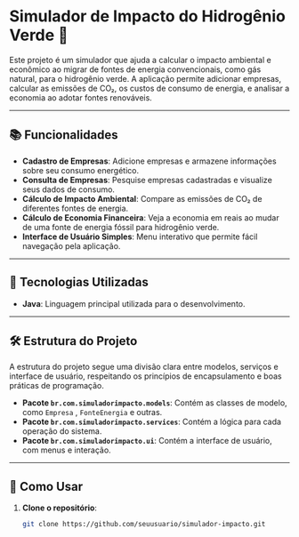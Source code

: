 # Simulador de Impacto do Hidrogênio Verde 🌱

Este projeto é um simulador que ajuda a calcular o impacto ambiental e econômico ao migrar de fontes de energia convencionais, como gás natural, para o hidrogênio verde. A aplicação permite adicionar empresas, calcular as emissões de CO₂, os custos de consumo de energia, e analisar a economia ao adotar fontes renováveis.

---

## 📚 Funcionalidades
- **Cadastro de Empresas**: Adicione empresas e armazene informações sobre seu consumo energético.
- **Consulta de Empresas**: Pesquise empresas cadastradas e visualize seus dados de consumo.
- **Cálculo de Impacto Ambiental**: Compare as emissões de CO₂ de diferentes fontes de energia.
- **Cálculo de Economia Financeira**: Veja a economia em reais ao mudar de uma fonte de energia fóssil para hidrogênio verde.
- **Interface de Usuário Simples**: Menu interativo que permite fácil navegação pela aplicação.

---

## 🚀 Tecnologias Utilizadas
- **Java**: Linguagem principal utilizada para o desenvolvimento.
---

## 🛠 Estrutura do Projeto
A estrutura do projeto segue uma divisão clara entre modelos, serviços e interface de usuário, respeitando os princípios de encapsulamento e boas práticas de programação.

- **Pacote `br.com.simuladorimpacto.models`**: Contém as classes de modelo, como `Empresa` , `FonteEnergia` e outras.
- **Pacote `br.com.simuladorimpacto.services`**: Contém a lógica para cada operação do sistema.
- **Pacote `br.com.simuladorimpacto.ui`**: Contém a interface de usuário, com menus e interação.

---

## 📝 Como Usar
1. **Clone o repositório**:
   ```bash
   git clone https://github.com/seuusuario/simulador-impacto.git
